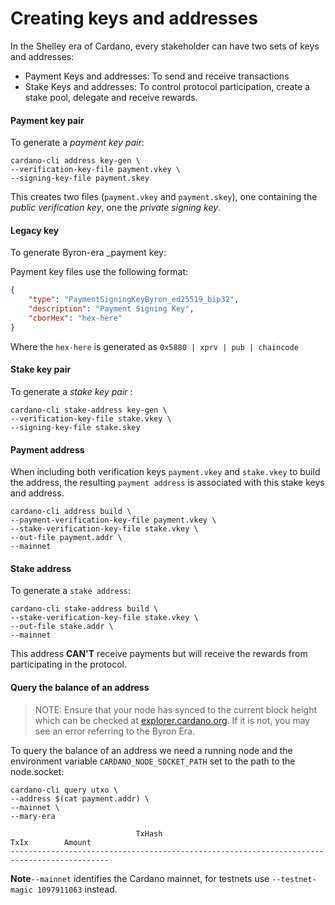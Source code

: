 # Creating keys and addresses

In the Shelley era of Cardano, every stakeholder can have two sets of keys and addresses:

* Payment Keys and addresses: To send and receive transactions
* Stake Keys and addresses: To control protocol participation, create a stake pool, delegate and receive rewards.

#### Payment key pair

To generate a _payment key pair_:

```
cardano-cli address key-gen \
--verification-key-file payment.vkey \
--signing-key-file payment.skey
```
This creates two files (`payment.vkey` and `payment.skey`), one containing the _public verification key_, one the _private signing key_.

#### Legacy key

To generate Byron-era _payment key:

Payment key files use the following format:
```json
{
    "type": "PaymentSigningKeyByron_ed25519_bip32",
    "description": "Payment Signing Key",
    "cborHex": "hex-here"
}
```

Where the `hex-here` is generated as `0x5880 | xprv | pub | chaincode`

#### Stake key pair
To generate a _stake key pair_ :

```
cardano-cli stake-address key-gen \
--verification-key-file stake.vkey \
--signing-key-file stake.skey
```
#### Payment address
When including both verification keys `payment.vkey` and `stake.vkey` to build the address, the resulting `payment address` is associated with this stake keys and address.

```
cardano-cli address build \
--payment-verification-key-file payment.vkey \
--stake-verification-key-file stake.vkey \
--out-file payment.addr \
--mainnet
```
#### Stake address

To generate a `stake address`:

```
cardano-cli stake-address build \
--stake-verification-key-file stake.vkey \
--out-file stake.addr \
--mainnet
```
This address __CAN'T__ receive payments but will receive the rewards from participating in the protocol.


#### Query the balance of an address

> NOTE: Ensure that your node has synced to the current block height which can be checked at [explorer.cardano.org](https://explorer.cardano.org). If it is not, you may see an error referring to the Byron Era.

To query the balance of an address we need a running node and the environment variable `CARDANO_NODE_SOCKET_PATH` set to the path to the node.socket:

```
cardano-cli query utxo \
--address $(cat payment.addr) \
--mainnet \
--mary-era
```
```
                            TxHash                                 TxIx        Amount
--------------------------------------------------------------------------------------------
```

**Note**`--mainnet` identifies the Cardano mainnet, for testnets use `--testnet-magic 1097911063` instead.
